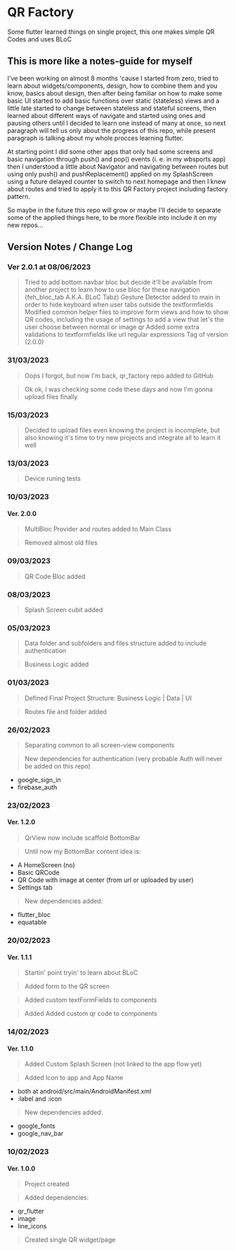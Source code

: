 # QR Factory

Some flutter learned things on single project, this one makes simple QR Codes and uses BLoC

## This is more like a notes-guide for myself

I've been working on almost 8 months 'cause I started from zero, tried to learn about
widgets/components, design, how to combine them and you know, basics about design, 
then after being familiar on how to make some basic UI started to add basic functions
over static (stateless) views and a little late started to change between stateless 
and stateful screens, then learned about different ways of navigate and started using
ones and pausing others until I decided to learn one instead of many at once, so next 
paragraph will tell us only about the progress of this repo, while present paragraph 
is talking about my whole procces learning flutter.


At starting point I did some other apps that only had some screens and basic navigation
through push() and pop() events (i. e. in my wbsports app) then I understood a little 
about Navigator and navigating between routes but using only push() and pushReplacement()
applied on my SplashScreen using a future delayed counter to switch to next homepage and 
then I knew about routes and tried to apply it to this QR Factory project including 
factory pattern.

So maybe in the future this repo will grow or maybe I'll decide to separate some of the 
applied things here, to be more flexible into include it on my new repos...


## Version Notes / Change Log

### Ver 2.0.1 at 08/06/2023
> Tried to add bottom navbar bloc but decide it'll be available from another project to
learn how to use bloc for these navigation (feh_bloc_tab A.K.A. BLoC Tabz) 
> Gesture Detector added to main in order to hide keyboard when user tabs outside the
textformfields
> Modified common helper files to improve form views and how to show QR codes, including 
the usage of settings to add a view that let's the user choose between normal or image qr
> Added some extra validations to textformfields like url regular expressions
> Tag of version (2.0.0)


### 31/03/2023
> Oops I forgot, but now I'm back, qr_factory repo added to GitHub

> Ok ok, I was checking some code these days and now I'm gonna upload files finally

### 15/03/2023
> Decided to upload files even knowing the project is incomplete, but also knowing
it's time to try new projects and integrate all to learn it well

### 13/03/2023
> Device runing tests

### 10/03/2023
#### Ver. 2.0.0
> MultiBloc Provider and routes added to Main Class

> Removed almost old files

### 09/03/2023
> QR Code Bloc added

### 08/03/2023
> Splash Screen cubit added

### 05/03/2023
> Data folder and subfolders and files structure added to include authentication

> Business Logic added

### 01/03/2023
> Defined Final Project Structure: Business Logic | Data | UI 

> Routes file and folder added

### 26/02/2023
> Separating common to all screen-view components 

> New dependencies for authentication (very probable Auth will never be added on this repo)
   - google_sign_in
   - firebase_auth

### 23/02/2023
#### Ver. 1.2.0
> QrView now include scaffold BottomBar

> Until now my BottomBar content idea is:
   - A HomeScreen (no)
   - Basic QRCode
   - QR Code with image at center (from url or uploaded by user)
   - Settings tab
> New dependencies added:
   - flutter_bloc
   - equatable

### 20/02/2023
#### Ver. 1.1.1
> Startin' point tryin' to learn about BLoC

> Added form to the QR screen 

> Added custom textFormFields to components

> Added Added custom qr code to components

### 14/02/2023
#### Ver. 1.1.0
> Added Custom Splash Screen (not linked to the app flow yet)

> Added Icon to app and App Name
   - both at android/src/main/AndroidManifest.xml 
   - :label and :icon

> New dependencies added:
   - google_fonts
   - google_nav_bar

### 10/02/2023
#### Ver. 1.0.0
> Project created

> Added dependencies:
   - qr_flutter
   - image
   - line_icons 

> Created single QR widget/page
